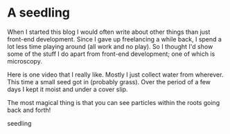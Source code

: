 <!--
  date: 2025-03-30
  modified: 2025-03-30
  slug:seedling
  type: post
  categories: microscopy
  tags: 
  header:seedling_dfyxzh.jpg
  headerClassName: no-blur darken
--> 

# A seedling
 
When I started this blog I would often write about other things than just front-end development. Since I gave up freelancing a while back, I spend a lot less time playing around (all work and no play).
So I thought I'd show some of the stuff I do apart from front-end development; one of which is microscopy.

Here is one video that I really like. Mostly I just collect water from wherever. This time a small seed got in (probably grass). Over the period of a few days I kept it moist and under a cover slip.

The most magical thing is that you can see particles within the roots going back and forth!

<div data-vimeo="709791484">seedling</div>

